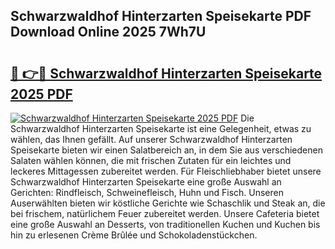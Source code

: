 ## Schwarzwaldhof Hinterzarten Speisekarte PDF Download Online 2025 7Wh7U

# <h2><a href="http://gcdhz5.nevu.top/?p=Schwarzwaldhof+Hinterzarten+Speisekarte">🔗 👉🔴 Schwarzwaldhof Hinterzarten Speisekarte 2025 PDF</a></h2>

[![Schwarzwaldhof Hinterzarten Speisekarte 2025 PDF](https://i.imgur.com/dBaPXMq.png)](http://gcdhz5.nevu.top/?p=Schwarzwaldhof+Hinterzarten+Speisekarte)
Die Schwarzwaldhof Hinterzarten Speisekarte ist eine Gelegenheit, etwas zu wählen, das Ihnen gefällt. Auf unserer Schwarzwaldhof Hinterzarten Speisekarte bieten wir einen Salatbereich an, in dem Sie aus verschiedenen Salaten wählen können, die mit frischen Zutaten für ein leichtes und leckeres Mittagessen zubereitet werden. Für Fleischliebhaber bietet unsere Schwarzwaldhof Hinterzarten Speisekarte eine große Auswahl an Gerichten: Rindfleisch, Schweinefleisch, Huhn und Fisch. Unseren Auserwählten bieten wir köstliche Gerichte wie Schaschlik und Steak an, die bei frischem, natürlichem Feuer zubereitet werden. Unsere Cafeteria bietet eine große Auswahl an Desserts, von traditionellen Kuchen und Kuchen bis hin zu erlesenen Crème Brûlée und Schokoladenstückchen.
